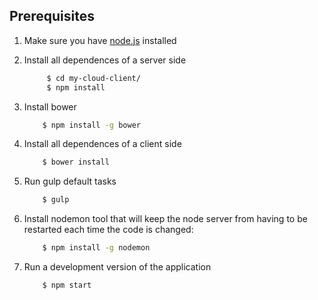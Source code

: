## Prerequisites
1. Make sure you have [node.js](https://nodejs.org/en/download/) installed
2. Install all dependences of a server side
    
    ```bash
         $ cd my-cloud-client/
         $ npm install
    ```
3. Install bower

    ```bash
        $ npm install -g bower
    ```
4. Install all dependences of a client side

    ```bash
        $ bower install
    ```
5. Run gulp default tasks

    ```bash
        $ gulp
    ```
6. Install nodemon tool that will keep the node server from having to be restarted each time the code is changed:

    ```bash
        $ npm install -g nodemon
    ```
7. Run a development version of the application

    ```bash
        $ npm start
    ```
    
